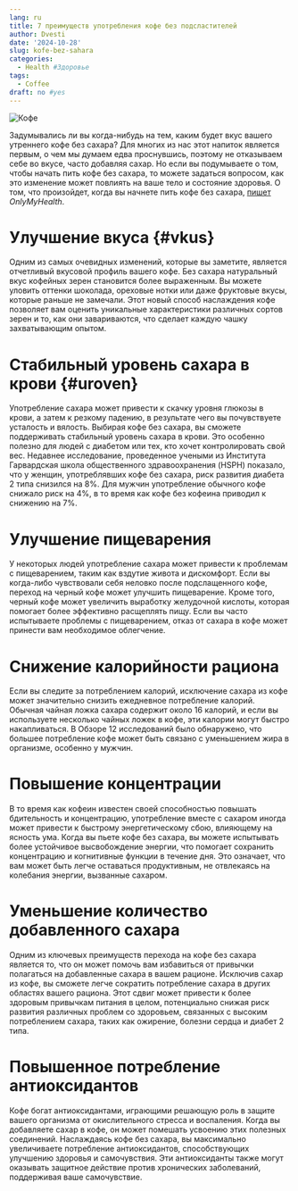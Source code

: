 ```yaml
---
lang: ru
title: 7 преимуществ употребления кофе без подсластителей
author: Dvesti
date: '2024-10-28'
slug: kofe-bez-sahara
categories:
  - Health #Здоровье
tags:
  - Сoffee
draft: no #yes
---
```


![Кофе](https://images.delfi.ee/media-api-image-cropper/v1/f680df6e-f529-4c01-b458-29656031fd35.jpg?noup&w=1200&h=711)

Задумывались ли вы когда-нибудь на тем, каким будет вкус вашего утреннего кофе без сахара? Для многих из нас этот напиток является первым, о чем мы думаем едва проснувшись, поэтому не отказываем себе во вкусе, часто добавляя сахар. Но если вы подумываете о том, чтобы начать пить кофе без сахара, то можете задаться вопросом, как это изменение может повлиять на ваше тело и состояние здоровья. О том, что произойдет, когда вы начнете пить кофе без сахара, [пишет](https://www.onlymyhealth.com/benefits-of-consuming-coffee-without-sugar-1728388191) *OnlyMyHealth*.

# Улучшение вкуса {#vkus}

Одним из самых очевидных изменений, которые вы заметите, является отчетливый вкусовой профиль вашего кофе. Без сахара натуральный вкус кофейных зерен становится более выраженным. Вы можете уловить оттенки шоколада, ореховые нотки или даже фруктовые вкусы, которые раньше не замечали. Этот новый способ наслаждения кофе позволяет вам оценить уникальные характеристики различных сортов зерен и то, как они завариваются, что сделает каждую чашку захватывающим опытом.

# Стабильный уровень сахара в крови {#uroven}

Употребление сахара может привести к скачку уровня глюкозы в крови, а затем к резкому падению, в результате чего вы почувствуете усталость и вялость. Выбирая кофе без сахара, вы сможете поддерживать стабильный уровень сахара в крови. Это особенно полезно для людей с диабетом или тех, кто хочет контролировать свой вес. Недавнее исследование, проведенное учеными из Института Гарвардская школа общественного здравоохранения (HSPH) показало, что у женщин, употреблявших кофе без сахара, риск развития диабета 2 типа снизился на 8%. Для мужчин употребление обычного кофе снижало риск на 4%, в то время как кофе без кофеина приводил к снижению на 7%.

# Улучшение пищеварения

У некоторых людей употребление сахара может привести к проблемам с пищеварением, таким как вздутие живота и дискомфорт. Если вы когда-либо чувствовали себя неловко после подслащенного кофе, переход на черный кофе может улучшить пищеварение. Кроме того, черный кофе может увеличить выработку желудочной кислоты, которая помогает более эффективно расщеплять пищу. Если вы часто испытываете проблемы с пищеварением, отказ от сахара в кофе может принести вам необходимое облегчение.

# Снижение калорийности рациона

Если вы следите за потреблением калорий, исключение сахара из кофе может значительно снизить ежедневное потребление калорий. Обычная чайная ложка сахара содержит около 16 калорий, и если вы используете несколько чайных ложек в кофе, эти калории могут быстро накапливаться. В Обзоре 12 исследований было обнаружено, что большее потребление кофе может быть связано с уменьшением жира в организме, особенно у мужчин.

# Повышение концентрации

В то время как кофеин известен своей способностью повышать бдительность и концентрацию, употребление вместе с сахаром иногда может привести к быстрому энергетическому сбою, влияющему на ясность ума. Когда вы пьете кофе без сахара, вы можете испытывать более устойчивое высвобождение энергии, что помогает сохранить концентрацию и когнитивные функции в течение дня. Это означает, что вам может быть легче оставаться продуктивным, не отвлекаясь на колебания энергии, вызванные сахаром.

# Уменьшение количество добавленного сахара

Одним из ключевых преимуществ перехода на кофе без сахара является то, что он может помочь вам избавиться от привычки полагаться на добавленные сахара в вашем рационе. Исключив сахар из кофе, вы сможете легче сократить потребление сахара в других областях вашего рациона. Этот сдвиг может привести к более здоровым привычкам питания в целом, потенциально снижая риск развития различных проблем со здоровьем, связанных с высоким потреблением сахара, таких как ожирение, болезни сердца и диабет 2 типа.

# Повышенное потребление антиоксидантов

Кофе богат антиоксидантами, играющими решающую роль в защите вашего организма от окислительного стресса и воспаления. Когда вы добавляете сахар в кофе, он может помешать усвоению этих полезных соединений. Наслаждаясь кофе без сахара, вы максимально увеличиваете потребление антиоксидантов, способствующих улучшению здоровья и самочувствия. Эти антиоксиданты также могут оказывать защитное действие против хронических заболеваний, поддерживая ваше самочувствие.
